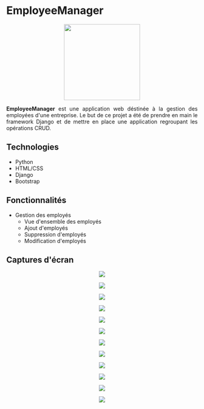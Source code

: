 # EmployeeManager

<p align="center">
  <img width="200" height="200" width="" height=""src="https://user-images.githubusercontent.com/48489202/143693246-dd1a9fe6-ffcd-4b3d-aad1-51395d31223b.png">
</p>
<p align="justify">
<b>EmployeeManager</b> est une application web déstinée à la gestion des employées d'une entreprise. Le but de ce projet a été de prendre en main le framework Django et de mettre en place une application regroupant les opérations CRUD.
</p>

## Technologies
* Python
* HTML/CSS
* Django
* Bootstrap
	
## Fonctionnalités
- Gestion des employés
  - Vue d'ensemble des employés
  - Ajout d'employés
  - Suppression d'employés
  - Modification d'employés
 
## Captures d'écran
<p align="center">
	<img src="https://user-images.githubusercontent.com/48489202/143691540-7c2cb168-4b77-4be1-81cb-03b7797cbc32.PNG">
</p>
<p align="center">
	<img src="https://user-images.githubusercontent.com/48489202/143691537-793e3d32-7ac7-468d-a020-12d1abe8da1a.PNG">
</p>
<p align="center">
	<img src="https://user-images.githubusercontent.com/48489202/143691825-38fe5927-aaa0-4191-99cc-c54767fc4571.PNG">
</p>
<p align="center">
	<img src="https://user-images.githubusercontent.com/48489202/143691536-b6e73768-8f80-4dd0-83af-73026079beb6.PNG">
</p>
<p align="center">
	<img src="https://user-images.githubusercontent.com/48489202/143691538-e3f460d9-8f3a-4308-bcb4-b761d058ef62.PNG">
</p>
<p align="center">
	<img src="https://user-images.githubusercontent.com/48489202/143691539-5a70b4ad-d3b3-432a-b232-d8a3cbf95a2a.PNG">
</p>

<p align="center">
	<img src="https://user-images.githubusercontent.com/48489202/143691535-51103981-8f9c-43bb-8aea-3b402702e8ed.PNG">
</p>
<p align="center">
	<img src="https://user-images.githubusercontent.com/48489202/143691533-5751682b-30ac-4bb4-9726-3e789d7c9646.PNG">
</p>
<p align="center">
	<img src="https://user-images.githubusercontent.com/48489202/143691541-48785923-dc88-4906-b60a-9efc4bda2b6e.PNG">
</p>
<p align="center">
	<img src="https://user-images.githubusercontent.com/48489202/143691531-2f140022-0dba-413f-a96a-f07759b4f3e5.PNG">
</p>
<p align="center">
	<img src="https://user-images.githubusercontent.com/48489202/143691532-e2b7755a-1349-4972-aeca-7299294ad482.PNG">
</p>
<p align="center">
	<img src="https://user-images.githubusercontent.com/48489202/143691534-b53cc23c-f5a0-4265-889b-eb3ccb8453de.PNG">
</p>

